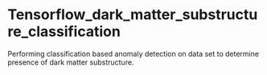 # Tensorflow_dark_matter_substructure_classification
Performing classification based anomaly detection on data set to determine presence of dark matter substructure. 
